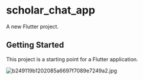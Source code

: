 # scholar_chat_app

A new Flutter project.

## Getting Started

This project is a starting point for a Flutter application.

![b249119b1202085a6697f7089e7249a2.jpg](https://imgg.io/images/2024/02/19/b249119b1202085a6697f7089e7249a2.jpg)
